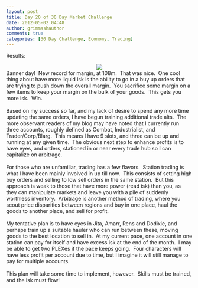 ```yaml
---
layout: post
title: Day 20 of 30 Day Market Challenge
date: 2012-05-02 04:48
author: grimmashauthor
comments: true
categories: [30 Day Challenge, Economy, Trading]
---
```

Results:<br /><div style="clear: both; text-align: center;"><a href="http://grimmash.com/wp-content/uploads/2012/05/Day-201.png" style="margin-left: 1em; margin-right: 1em;"><img border="0" src="http://grimmash.com/wp-content/uploads/2012/05/Day-201.png" /></a></div>Banner day! &nbsp;New record for margin, at 108m. &nbsp;That was nice. &nbsp;One cool thing about have more liquid isk is the ability to go in a buy up orders that are trying to push down the overall margin. &nbsp;You sacrifice some margin on a few items to keep your margin on the bulk of your goods. &nbsp;This gets you more isk. &nbsp;Win.<br /><br />Based on my success so far, and my lack of desire to spend any more time updating the same orders, I have begun training additional trade alts. &nbsp;The more observant readers of my blog may have noted that I currently run three accounts, roughly defined as Combat, Industrialist, and Trader/Corp/Blarg. &nbsp;This means I have 9 slots, and three can be up and running at any given time. &nbsp;The obvious next step to enhance profits is to have eyes, and orders, stationed in or near every trade hub so I can capitalize on arbitrage.<br /><br />For those who are unfamiliar, trading has a few flavors. &nbsp;Station trading is what I have been mainly involved in up till now. &nbsp;This consists of setting high buy orders and selling to low sell orders in the same station. &nbsp;But this approach is weak to those that have more power (read isk) than you, as they can manipulate markets and leave you with a pile of suddenly worthless inventory. &nbsp;Arbitrage is another method of trading, where you scout price disparities between regions and buy in one place, haul the goods to another place, and sell for profit.<br /><br />My tentative plan is to have eyes in Jita, Amarr, Rens and Dodixie, and perhaps train up a suitable hauler who can run between these, moving goods to the best location to sell in. &nbsp;At my current pace, one account in one station can pay for itself and have excess isk at the end of the month. &nbsp;I may be able to get two PLEXes if the pace keeps going. &nbsp;Four characters will have less profit per account due to time, but I imagine it will still manage to pay for multiple accounts.<br /><br />This plan will take some time to implement, however. &nbsp;Skills must be trained, and the isk must flow!
